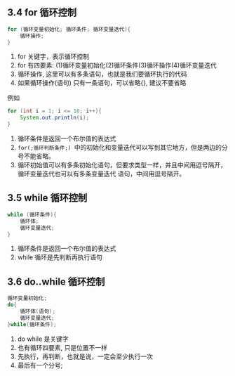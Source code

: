 ## 3.4 for 循环控制

~~~java
for (循环变量初始化; 循环条件; 循环变量迭代){
    循环操作;
}
~~~

1. for 关键字，表示循环控制
2. for 有四要素: (1)循环变量初始化(2)循环条件(3)循环操作(4)循环变量迭代
3. 循环操作, 这里可以有多条语句，也就是我们要循环执行的代码
4. 如果循环操作(语句) 只有一条语句，可以省略{}, 建议不要省略

例如

~~~java
for (int i = 1; i <= 10; i++){
    System.out.println(i);
}
~~~

1) 循环条件是返回一个布尔值的表达式
2) `for(;循环判断条件;) `中的初始化和变量迭代可以写到其它地方，但是两边的分号不能省略。
3) 循环初始值可以有多条初始化语句，但要求类型一样，并且中间用逗号隔开，循环变量迭代也可以有多条变量迭代
语句，中间用逗号隔开。

## 3.5 while 循环控制

~~~java
while (循环条件){
    循环体;
    循环变量迭代;
}
~~~

1) 循环条件是返回一个布尔值的表达式
2) while 循环是先判断再执行语句

## 3.6 do..while 循环控制

~~~java
循环变量初始化;
do{
	循环体(语句);
	循环变量迭代;
}while(循环条件);
~~~

1. do while 是关键字
1. 也有循环四要素, 只是位置不一样
2. 先执行，再判断，也就是说，一定会至少执行一次
3. 最后有一个分号;